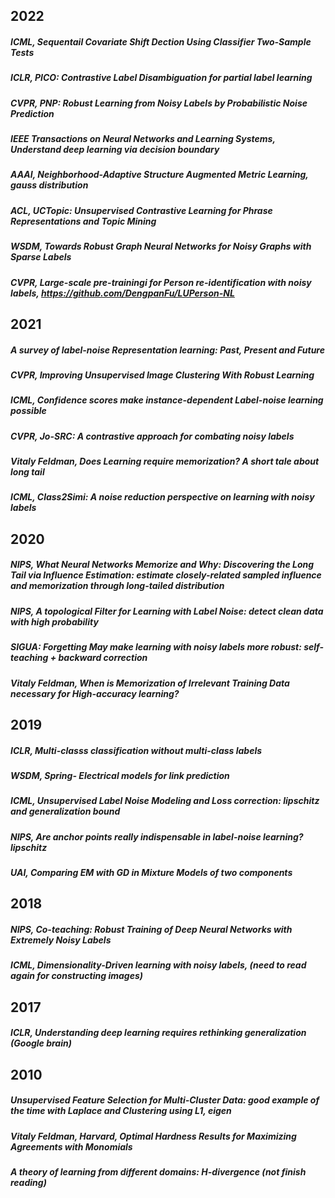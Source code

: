 ## 2022
##### ICML, Sequentail Covariate Shift Dection Using Classifier Two-Sample Tests
##### ICLR, PICO: Contrastive Label Disambiguation for partial label learning
##### CVPR, PNP: Robust Learning from Noisy Labels by Probabilistic Noise Prediction
##### IEEE Transactions on Neural Networks and Learning Systems, Understand deep learning via decision boundary
##### AAAI, Neighborhood-Adaptive Structure Augmented Metric Learning, gauss distribution
##### ACL, UCTopic: Unsupervised Contrastive Learning for Phrase Representations and Topic Mining
##### WSDM, Towards Robust Graph Neural Networks for Noisy Graphs with Sparse Labels
##### CVPR, Large-scale pre-trainingi for Person re-identification with noisy labels, https://github.com/DengpanFu/LUPerson-NL
## 2021
##### A survey of label-noise Representation learning: Past, Present and Future
##### CVPR, Improving Unsupervised Image Clustering With Robust Learning
##### ICML, Confidence scores make instance-dependent Label-noise learning possible
##### CVPR, Jo-SRC: A contrastive approach for combating noisy labels
##### Vitaly Feldman, Does Learning require memorization? A short tale about long tail
##### ICML, Class2Simi: A noise reduction perspective on learning with noisy labels
## 2020
##### NIPS, What Neural Networks Memorize and Why: Discovering the Long Tail via Influence Estimation: estimate closely-related sampled influence and memorization through long-tailed distribution
##### NIPS, A topological Filter for Learning with Label Noise: detect clean data with high probability
##### SIGUA: Forgetting May make learning with noisy labels more robust: self-teaching + backward correction
##### Vitaly Feldman, When is Memorization of Irrelevant Training Data necessary for High-accuracy learning?
## 2019
##### ICLR, Multi-classs classification without multi-class labels
##### WSDM, Spring- Electrical models for link prediction
##### ICML, Unsupervised Label Noise Modeling and Loss correction: lipschitz and generalization bound
##### NIPS, Are anchor points really indispensable in label-noise learning? lipschitz
##### UAI, Comparing EM with GD in Mixture Models of two components
## 2018
##### NIPS, Co-teaching: Robust Training of Deep Neural Networks with Extremely Noisy Labels
##### ICML, Dimensionality-Driven learning with noisy labels, (need to read again for constructing images)
## 2017
##### ICLR, Understanding deep learning requires rethinking generalization (Google brain)
## 2010 
##### Unsupervised Feature Selection for Multi-Cluster Data: good example of the time with Laplace and Clustering  using L1, eigen
##### Vitaly Feldman, Harvard, Optimal Hardness Results for Maximizing Agreements with Monomials
##### A theory of learning from different domains: H-divergence (not finish reading)
